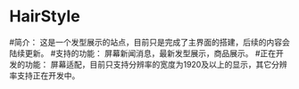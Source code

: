 # HairStyle
#简介：
  这是一个发型展示的站点，目前只是完成了主界面的搭建，后续的内容会陆续更新。
#支持的功能：
  屏幕新闻消息，最新发型展示，商品展示。
#正在开发的功能：
  屏幕适配，目前只支持分辨率的宽度为1920及以上的显示，其它分辨率支持正在开发中。
